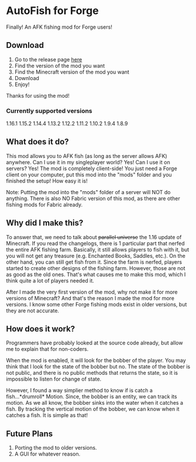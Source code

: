 # AutoFish for Forge
Finally! An AFK fishing mod for Forge users!

## Download
1. Go to the release page [here](https://github.com/North-West-Wind/forge-autofish/releases)
2. Find the version of the mod you want
3. Find the Minecraft version of the mod you want
4. Download
5. Enjoy!

Thanks for using the mod!

### Currently supported versions
1.16.1
1.15.2
1.14.4
1.13.2
1.12.2
1.11.2
1.10.2
1.9.4
1.8.9

## What does it do?
This mod allows you to AFK fish (as long as the server allows AFK) anywhere. Can I use it in my singleplayer world? Yes! Can I use it on servers? Yes! The mod is completely client-side! You just need a Forge client on your computer, put this mod into the "mods" folder and you finished the setup! How easy it is!

Note: Putting the mod into the "mods" folder of a server will NOT do anything.
There is also NO Fabric version of this mod, as there are other fishing mods for Fabric already.

## Why did I make this?
To answer that, we need to talk about ~~parallel universe~~ the 1.16 update of Minecraft. If you read the changelogs, there is 1 particular part that nerfed the entire AFK fishing farm. Basically, it still allows players to fish with it, but you will not get any treasure (e.g. Enchanted Books, Saddles, etc.). On the other hand, you can still get fish from it. Since the farm is nerfed, players started to create other designs of the fishing farm. However, those are not as good as the old ones. That's what causes me to make this mod, which I think quite a lot of players needed it.

After I made the very first version of the mod, why not make it for more versions of Minecraft? And that's the reason I made the mod for more versions. I know some other Forge fishing mods exist in older versions, but they are not accurate.

## How does it work?
Programmers have probably looked at the source code already, but allow me to explain that for non-coders.

When the mod is enabled, it will look for the bobber of the player. You may think that I look for the state of the bobber but no. The state of the bobber is not public, and there is no public methods that returns the state, so it is impossible to listen for change of state.

However, I found a way simplier method to know if is catch a fish...\*drumroll\* Motion. Since, the bobber is an entity, we can track its motion. As we all know, the bobber sinks into the water when it catches a fish. By tracking the vertical motion of the bobber, we can know when it catches a fish. It is simple as that!

## Future Plans
1. Porting the mod to older versions.
2. A GUI for whatever reason.
